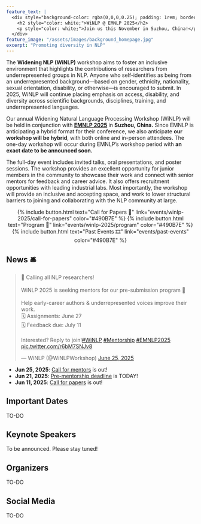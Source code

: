 ```yaml
---
feature_text: |
  <div style="background-color: rgba(0,0,0,0.25); padding: 1rem; border-radius: 8px;">
    <h2 style="color: white;">WiNLP @ EMNLP 2025</h2>
    <p style="color: white;">Join us this November in Suzhou, China!</p>
  </div>
feature_image: "/assets/images/background_homepage.jpg"
excerpt: "Promoting diversity in NLP"
---
```


The **Widening NLP (WiNLP)** workshop aims to foster an inclusive environment that highlights the contributions of researchers from underrepresented groups in NLP. Anyone who self-identifies as being from an underrepresented background—based on gender, ethnicity, nationality, sexual orientation, disability, or otherwise—is encouraged to submit. In 2025, WiNLP will continue placing emphasis on access, disability, and diversity across scientific backgrounds, disciplines, training, and underrepresented languages.

Our annual Widening Natural Language Processing Workshop (WiNLP) will be held in conjunction with **[EMNLP 2025](https://2025.emnlp.org/)** in **Suzhou, China.** Since EMNLP is anticipating a hybrid format for their conference, we also anticipate **our workshop will be hybrid**, with both online and in-person attendees. The one-day workshop will occur during EMNLP’s workshop period with **an exact date to be announced soon.**

The full-day event includes invited talks, oral presentations, and poster sessions. The workshop provides an excellent opportunity for junior members in the community to showcase their work and connect with senior mentors for feedback and career advice. It also offers recruitment opportunities with leading industrial labs. Most importantly, the workshop will provide an inclusive and accepting space, and work to lower structural barriers to joining and collaborating with the NLP community at large.



<div style="text-align: center;">
  {% include button.html text="Call for Papers 📝" link="events/winlp-2025/call-for-papers" color="#490B7E" %}
  {% include button.html text="Program 📆" link="events/winlp-2025/program" color="#490B7E" %}
  {% include button.html text="Past Events 🎞️" link="events/past-events" color="#490B7E" %}
</div>

## News 🛎️

<blockquote class="twitter-tweet"><p lang="en" dir="ltr">🚨 Calling all NLP researchers!<br><br>WiNLP 2025 is seeking mentors for our pre-submission program 💫<br><br>Help early-career authors &amp; underrepresented voices improve their work.<br>🗓️ Assignments: June 27<br>🗓️ Feedback due: July 11<br><br>Interested? Reply to join!<a href="https://twitter.com/hashtag/WiNLP?src=hash&amp;ref_src=twsrc%5Etfw">#WiNLP</a> <a href="https://twitter.com/hashtag/Mentorship?src=hash&amp;ref_src=twsrc%5Etfw">#Mentorship</a> <a href="https://twitter.com/hashtag/EMNLP2025?src=hash&amp;ref_src=twsrc%5Etfw">#EMNLP2025</a> <a href="https://t.co/r6bM7SNJv8">pic.twitter.com/r6bM7SNJv8</a></p>&mdash; WiNLP (@WiNLPWorkshop) <a href="https://twitter.com/WiNLPWorkshop/status/1937816403547206073?ref_src=twsrc%5Etfw">June 25, 2025</a></blockquote> <script async src="https://platform.twitter.com/widgets.js" charset="utf-8"></script>

- **Jun 25, 2025**: [Call for mentors](https://x.com/WiNLPWorkshop/status/1937816403547206073) is out!
- **Jun 21, 2025**: [Pre-mentorship deadline](https://x.com/WiNLPWorkshop/status/1936108940468838644) is TODAY!
- **Jun 11, 2025**: [Call for papers](https://x.com/WiNLPWorkshop/status/1932730646084137043) is out!

## Important Dates

TO-DO

## Keynote Speakers

To be announced. Please stay tuned!

## Organizers

TO-DO

## Social Media

TO-DO
